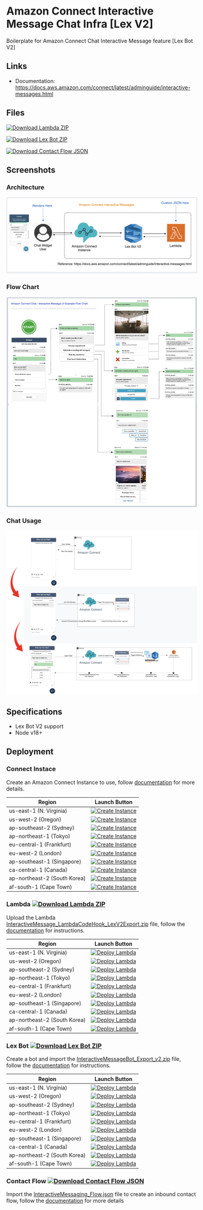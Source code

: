 # Amazon Connect Interactive Message Chat Infra [Lex V2]

Boilerplate for Amazon Connect Chat Interactive Message feature [Lex Bot V2]

## Links

* Documentation: https://docs.aws.amazon.com/connect/latest/adminguide/interactive-messages.html

## Files

[![Download Lambda ZIP](https://img.shields.io/badge/Download-ZIP-blue.svg?logo=aws-lambda&logoColor=orange&label=Download%20Lambda&color=orange)](https://github.com/spencerlepine/amazon-connect-interactive-message-chat-infra-lex-v2/blob/main/exports/InteractiveMessage_LambdaCodeHook_LexV2Export.zip)

[![Download Lex Bot ZIP](https://img.shields.io/badge/Download-ZIP-blue.svg?logo=amazon-aws&logoColor=lightgray&label=Download%20Lex%20Bot%20Export&color=blue)](https://github.com/spencerlepine/amazon-connect-interactive-message-chat-infra-lex-v2/blob/main/exports/InteractiveMessge_LambdaCodeHook_LexV1Export.zip)

[![Download Contact Flow JSON](https://img.shields.io/badge/Download-JSON-blue.svg?logo=amazon-aws&logoColor=lightgray&label=Download%20Contact%20Flow&color=green)](https://github.com/spencerlepine/amazon-connect-interactive-message-chat-infra-lex-v2/blob/main/exports/InteractiveMessaging_ContactFlow_LexV1.json)

## Screenshots

### Architecture

![image](./InteractiveMessageArchitecture.png)

### Flow Chart

![image](./InteractiveMessageFlowChart.png)

### Chat Usage

![image](./InteractiveMessageChatFlow.png)

## Specifications

- Lex Bot V2 support
- Node v18+

## Deployment

### Connect Instace

Create an Amazon Connect Instance to use, follow [documentation](https://docs.aws.amazon.com/connect/latest/adminguide/amazon-connect-instances.html) for more details.

| Region | Launch Button |
| ------ | ------------- |
| us-east-1 (N. Virginia)  | [![Create Instance](https://img.shields.io/badge/Create%20Instance-%20-green.svg?logo=amazon-aws&logoColor=white)](https://us-east-1.console.aws.amazon.com/connect/v2/app/onboarding?region=us-east-1)  |
| us-west-2 (Oregon)       | [![Create Instance](https://img.shields.io/badge/Create%20Instance-%20-green.svg?logo=amazon-aws&logoColor=white)](https://us-west-2.console.aws.amazon.com/connect/v2/app/onboarding?region=us-west-2)       |
| ap-southeast-2 (Sydney)  | [![Create Instance](https://img.shields.io/badge/Create%20Instance-%20-green.svg?logo=amazon-aws&logoColor=white)](https://ap-southeast-2.console.aws.amazon.com/connect/v2/app/onboarding?region=ap-southeast-2)  |
| ap-northeast-1 (Tokyo)   | [![Create Instance](https://img.shields.io/badge/Create%20Instance-%20-green.svg?logo=amazon-aws&logoColor=white)](https://ap-northeast-1.console.aws.amazon.com/connect/v2/app/onboarding?region=ap-northeast-1)   |
| eu-central-1 (Frankfurt) | [![Create Instance](https://img.shields.io/badge/Create%20Instance-%20-green.svg?logo=amazon-aws&logoColor=white)](https://eu-central-1.console.aws.amazon.com/connect/v2/app/onboarding?region=eu-central-1) |
| eu-west-2 (London)       | [![Create Instance](https://img.shields.io/badge/Create%20Instance-%20-green.svg?logo=amazon-aws&logoColor=white)](https://eu-west-2.console.aws.amazon.com/connect/v2/app/onboarding?region=eu-west-2)       |
| ap-southeast-1 (Singapore) | [![Create Instance](https://img.shields.io/badge/Create%20Instance-%20-green.svg?logo=amazon-aws&logoColor=white)](https://ap-southeast-1.console.aws.amazon.com/connect/v2/app/onboarding?region=ap-southeast-1) |
| ca-central-1 (Canada)    | [![Create Instance](https://img.shields.io/badge/Create%20Instance-%20-green.svg?logo=amazon-aws&logoColor=white)](https://ca-central-1.console.aws.amazon.com/connect/v2/app/onboarding?region=ca-central-1)    |
| ap-northeast-2 (South Korea) | [![Create Instance](https://img.shields.io/badge/Create%20Instance-%20-green.svg?logo=amazon-aws&logoColor=white)](https://ap-northeast-2.console.aws.amazon.com/connect/v2/app/onboarding?region=ap-northeast-2) |
| af-south-1 (Cape Town)   | [![Create Instance](https://img.shields.io/badge/Create%20Instance-%20-green.svg?logo=amazon-aws&logoColor=white)](https://af-south-1.console.aws.amazon.com/connect/v2/app/onboarding?region=af-south-1)   |


### Lambda [![Download Lambda ZIP](https://img.shields.io/badge/Download-ZIP-blue.svg?logo=aws-lambda&logoColor=orange&label=Download%20Lambda&color=orange)](https://github.com/spencerlepine/amazon-connect-interactive-message-chat-infra-lex-v2/blob/main/amazon-connect-interactive-message-chat-infra-lex-v2.zip)

Upload the Lambda [InteractiveMessage_LambdaCodeHook_LexV2Export.zip](./amazon-connect-interactive-message-chat-infra-lex-v2.zip) file, follow the [documentation](https://docs.aws.amazon.com/lambda/latest/dg/gettingstarted-package.html#gettingstarted-package-zip) for instructions.

| Region | Launch Button |
| ------ | ------------- |
| us-east-1 (N. Virginia) | [![Deploy Lambda](https://img.shields.io/badge/Create%20Lambda-%20-green.svg?logo=amazon-aws&logoColor=white)](https://us-east-1.console.aws.amazon.com/lambda/home?region=us-east-1#/create/function?intent=authorFromScratch) |
| us-west-2 (Oregon) | [![Deploy Lambda](https://img.shields.io/badge/Create%20Lambda-%20-green.svg?logo=amazon-aws&logoColor=white)](https://us-west-2.console.aws.amazon.com/lambda/home?region=us-west-2#/create/function?intent=authorFromScratch) |
| ap-southeast-2 (Sydney) | [![Deploy Lambda](https://img.shields.io/badge/Create%20Lambda-%20-green.svg?logo=amazon-aws&logoColor=white)](https://ap-southeast-2.console.aws.amazon.com/lambda/home?region=ap-southeast-2#/create/function?intent=authorFromScratch) |
| ap-northeast-1 (Tokyo) | [![Deploy Lambda](https://img.shields.io/badge/Create%20Lambda-%20-green.svg?logo=amazon-aws&logoColor=white)](https://ap-northeast-1.console.aws.amazon.com/lambda/home?region=us-east-1#/create/function?intent=authorFromScratch) |
| eu-central-1 (Frankfurt) | [![Deploy Lambda](https://img.shields.io/badge/Create%20Lambda-%20-green.svg?logo=amazon-aws&logoColor=white)](https://eu-central-1.console.aws.amazon.com/lambda/home?region=us-east-1#/create/function?intent=authorFromScratch) |
| eu-west-2 (London) | [![Deploy Lambda](https://img.shields.io/badge/Create%20Lambda-%20-green.svg?logo=amazon-aws&logoColor=white)](https://eu-west-2.console.aws.amazon.com/lambda/home?region=eu-west-2#/create/function?intent=authorFromScratch) |
| ap-southeast-1 (Singapore) | [![Deploy Lambda](https://img.shields.io/badge/Create%20Lambda-%20-green.svg?logo=amazon-aws&logoColor=white)](https://ap-southeast-1.console.aws.amazon.com/lambda/home?region=ap-southeast-1#/create/function?intent=authorFromScratch) |
| ca-central-1 (Canada) | [![Deploy Lambda](https://img.shields.io/badge/Create%20Lambda-%20-green.svg?logo=amazon-aws&logoColor=white)](https://ca-central-1.console.aws.amazon.com/lambda/home?region=ca-central-1#/create/function?intent=authorFromScratch) |
| ap-northeast-2 (South Korea) | [![Deploy Lambda](https://img.shields.io/badge/Create%20Lambda-%20-green.svg?logo=amazon-aws&logoColor=white)](https://ap-northeast-2.console.aws.amazon.com/lambda/home?region=ap-northeast-2#/create/function?intent=authorFromScratch) |
| af-south-1 (Cape Town) | [![Deploy Lambda](https://img.shields.io/badge/Create%20Lambda-%20-green.svg?logo=amazon-aws&logoColor=white)](https://af-south-1.console.aws.amazon.com/lambda/home?region=af-south-1#/create/function?intent=authorFromScratch) |

### Lex Bot [![Download Lex Bot ZIP](https://img.shields.io/badge/Download-ZIP-blue.svg?logo=amazon-aws&logoColor=lightgray&label=Download%20Lex%20Bot%20Export&color=blue)](https://github.com/spencerlepine/amazon-connect-interactive-message-chat-infra-lex-v2/blob/main/InteractiveMessageBot_Export_v2.zip)

Create a bot and import the [InteractiveMessageBot_Export_v2.zip](./InteractiveMessageBot_Export_v2.zip) file, follow the [documentation](https://docs.aws.amazon.com/lexv2/latest/dg/import-console.html) for instructions.

| Region | Launch Button |
| ------ | ------------- |
| us-east-1 (N. Virginia) | [![Deploy Lambda](https://img.shields.io/badge/Create%20Lex%20Bot-%20-green.svg?logo=amazon-aws&logoColor=white)](https://us-east-1.console.aws.amazon.com/lexv2/home?region=us-east-1#importBot) |
| us-west-2 (Oregon) | [![Deploy Lambda](https://img.shields.io/badge/Create%20Lex%20Bot-%20-green.svg?logo=amazon-aws&logoColor=white)](https://us-west-2.console.aws.amazon.com/lexv2/home?region=us-west-2#importBot) |
| ap-southeast-2 (Sydney) | [![Deploy Lambda](https://img.shields.io/badge/Create%20Lex%20Bot-%20-green.svg?logo=amazon-aws&logoColor=white)](https://ap-southeast-2.console.aws.amazon.com/lexv2/home?region=ap-southeast-2#importBot) |
| ap-northeast-1 (Tokyo) | [![Deploy Lambda](https://img.shields.io/badge/Create%20Lex%20Bot-%20-green.svg?logo=amazon-aws&logoColor=white)](https://ap-northeast-1.console.aws.amazon.com/lexv2/home?region=ap-northeast-1#importBot) |
| eu-central-1 (Frankfurt) | [![Deploy Lambda](https://img.shields.io/badge/Create%20Lex%20Bot-%20-green.svg?logo=amazon-aws&logoColor=white)](https://eu-central-1.console.aws.amazon.com/lexv2/home?region=eu-central-1#importBot) |
| eu-west-2 (London) | [![Deploy Lambda](https://img.shields.io/badge/Create%20Lex%20Bot-%20-green.svg?logo=amazon-aws&logoColor=white)](https://eu-west-2.console.aws.amazon.com/lexv2/home?region=eu-west-2#importBot) |
| ap-southeast-1 (Singapore) | [![Deploy Lambda](https://img.shields.io/badge/Create%20Lex%20Bot-%20-green.svg?logo=amazon-aws&logoColor=white)](https://ap-southeast-1.console.aws.amazon.com/lexv2/home?region=ap-southeast-1#importBot) |
| ca-central-1 (Canada) | [![Deploy Lambda](https://img.shields.io/badge/Create%20Lex%20Bot-%20-green.svg?logo=amazon-aws&logoColor=white)](https://ca-central-1.console.aws.amazon.com/lexv2/home?region=ca-central-1#importBot) |
| ap-northeast-2 (South Korea) | [![Deploy Lambda](https://img.shields.io/badge/Create%20Lex%20Bot-%20-green.svg?logo=amazon-aws&logoColor=white)](https://ap-northeast-2.console.aws.amazon.com/lexv2/home?region=ap-northeast-2importBot) |
| af-south-1 (Cape Town) | [![Deploy Lambda](https://img.shields.io/badge/Create%20Lex%20Bot-%20-green.svg?logo=amazon-aws&logoColor=white)](https://af-south-1.console.aws.amazon.com/lexv2/home?region=af-south-1#importBot) |

### Contact Flow [![Download Contact Flow JSON](https://img.shields.io/badge/Download-JSON-blue.svg?logo=amazon-aws&logoColor=lightgray&label=Download%20Contact%20Flow&color=green)](https://github.com/spencerlepine/amazon-connect-interactive-message-chat-infra-lex-v2/blob/main/InteractiveMessageContactFlow.json)

Import the [InteractiveMessaging_Flow.json](InteractiveMessaging_Flow.json) file to create an inbound contact flow, follow the [documentation](https://docs.aws.amazon.com/connect/latest/adminguide/contact-flow-import-export.html) for more details
